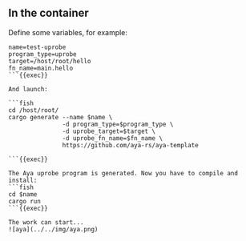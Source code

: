 ## In the container

Define some variables, for example:

```fish
name=test-uprobe
program_type=uprobe
target=/host/root/hello
fn_name=main.hello
```{{exec}}

And launch:

```fish
cd /host/root/
cargo generate --name $name \
               -d program_type=$program_type \
               -d uprobe_target=$target \
               -d uprobe_fn_name=$fn_name \
               https://github.com/aya-rs/aya-template

```{{exec}}

The Aya uprobe program is generated. Now you have to compile and install:
```fish
cd $name
cargo run
```{{exec}}

The work can start...
![aya](../../img/aya.png)

